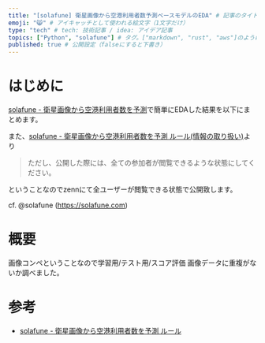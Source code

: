 ```yaml
---
title: "[solafune] 衛星画像から空港利用者数予測ベースモデルのEDA" # 記事のタイトル
emoji: "😸" # アイキャッチとして使われる絵文字（1文字だけ）
type: "tech" # tech: 技術記事 / idea: アイデア記事
topics: ["Python", "solafune"] # タグ。["markdown", "rust", "aws"]のように指定する
published: true # 公開設定（falseにすると下書き）
---
```


# はじめに
[solafune - 衛星画像から空港利用者数を予測](https://solafune.com/#/competitions/ea90cba4-3e01-42df-9516-9ac0d7a44204)で簡単にEDAした結果を以下にまとめます。

また、[solafune - 衛星画像から空港利用者数を予測 ルール(情報の取り扱い)](https://solafune.com/#/competitions/ea90cba4-3e01-42df-9516-9ac0d7a44204)より

> ただし、公開した際には、全ての参加者が閲覧できるような状態にしてください。

ということなのでzennにて全ユーザーが閲覧できる状態で公開致します。

cf. @solafune (https://solafune.com)

# 概要
画像コンペということなので学習用/テスト用/スコア評価 画像データに重複がないか調べました。

<script src="https://gist.github.com/wakamezake/0edeac59fc337c242f2a08fe6a945da8.js"></script>



# 参考
- [solafune - 衛星画像から空港利用者数を予測 ルール](https://solafune.com/#/competitions/ea90cba4-3e01-42df-9516-9ac0d7a44204)
